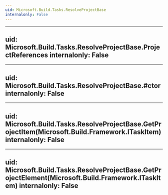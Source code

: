 ```yaml
---
uid: Microsoft.Build.Tasks.ResolveProjectBase
internalonly: False
---
```


---
uid: Microsoft.Build.Tasks.ResolveProjectBase.ProjectReferences
internalonly: False
---

---
uid: Microsoft.Build.Tasks.ResolveProjectBase.#ctor
internalonly: False
---

---
uid: Microsoft.Build.Tasks.ResolveProjectBase.GetProjectItem(Microsoft.Build.Framework.ITaskItem)
internalonly: False
---

---
uid: Microsoft.Build.Tasks.ResolveProjectBase.GetProjectElement(Microsoft.Build.Framework.ITaskItem)
internalonly: False
---
